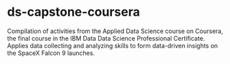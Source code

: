 # ds-capstone-coursera
Compilation of activities from the Applied Data Science course on Coursera, the final course in the IBM Data Data Science Professional Certificate. 
Applies data collecting and analyzing skills to form data-driven insights on the SpaceX Falcon 9 launches.
